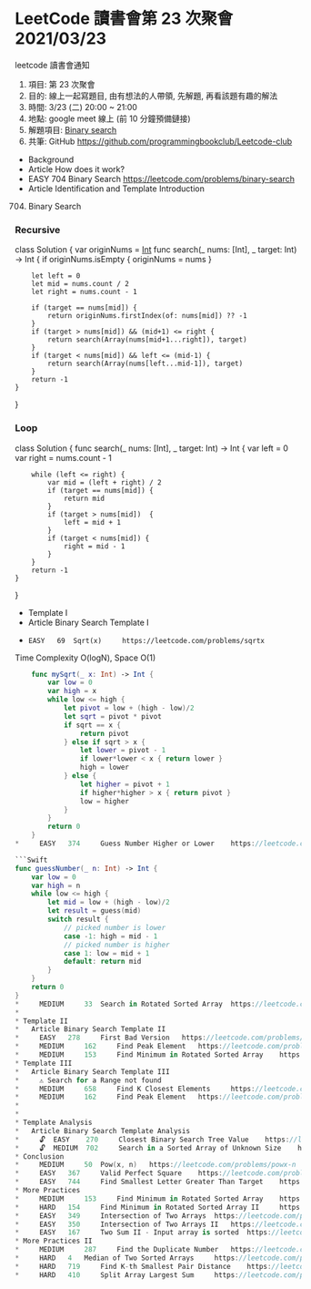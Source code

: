 # LeetCode 讀書會第 23 次聚會 2021/03/23

  leetcode 讀書會通知
 1. 項目: 第 23  次聚會
 2. 目的: 線上一起寫題目, 由有想法的人帶領, 先解題, 再看該題有趣的解法
 3. 時間: 3/23 (二) 20:00 ~ 21:00
 4. 地點: google meet 線上 (前 10 分鐘預備鏈接)
 5. 解題項目:  [Binary search](https://leetcode.com/explore/learn/card/binary-search)
 6. 共筆: GitHub https://github.com/programmingbookclub/Leetcode-club

* Background
*   Article  How does it work?
*   EASY	 704	 Binary Search	 https://leetcode.com/problems/binary-search
*   Article  Identification and Template Introduction
704. Binary Search
### Recursive
class Solution {
    var originNums = [Int]()
    func search(_ nums: [Int], _ target: Int) -> Int {
        if originNums.isEmpty { originNums = nums }
        
        let left = 0
        let mid = nums.count / 2
        let right = nums.count - 1
        
        if (target == nums[mid]) {
            return originNums.firstIndex(of: nums[mid]) ?? -1
        } 
        if (target > nums[mid]) && (mid+1) <= right {
            return search(Array(nums[mid+1...right]), target)
        } 
        if (target < nums[mid]) && left <= (mid-1) {
            return search(Array(nums[left...mid-1]), target)
        }
        return -1
    }
}

### Loop
class Solution {
    func search(_ nums: [Int], _ target: Int) -> Int {
        var left = 0
        var right = nums.count - 1
        
        while (left <= right) {
            var mid = (left + right) / 2 
            if (target == nums[mid]) {
                return mid
            } 
            if (target > nums[mid])  {
                left = mid + 1
            } 
            if (target < nums[mid]) {
                right = mid - 1
            }
        }
        return -1
    }
}
* Template I
*   Article Binary Search Template I
*     EASY	 69	 Sqrt(x)	 https://leetcode.com/problems/sqrtx

Time Complexity O(logN), Space O(1)
```Swift
    func mySqrt(_ x: Int) -> Int {
        var low = 0
        var high = x
        while low <= high {
            let pivot = low + (high - low)/2
            let sqrt = pivot * pivot
            if sqrt == x {
                return pivot
            } else if sqrt > x {
                let lower = pivot - 1
                if lower*lower < x { return lower }
                high = lower
            } else {
                let higher = pivot + 1
                if higher*higher > x { return pivot }
                low = higher
            }
        }
        return 0
    }
*     EASY	 374	 Guess Number Higher or Lower	 https://leetcode.com/problems/guess-number-higher-or-lower

```Swift
func guessNumber(_ n: Int) -> Int {
    var low = 0
    var high = n
    while low <= high {
        let mid = low + (high - low)/2
        let result = guess(mid)
        switch result {
            // picked number is lower
            case -1: high = mid - 1
            // picked number is higher
            case 1: low = mid + 1
            default: return mid
        }
    }
    return 0
}
*     MEDIUM	 33	 Search in Rotated Sorted Array	 https://leetcode.com/problems/search-in-rotated-sorted-array
*   
* Template II
*   Article Binary Search Template II
*     EASY	 278	 First Bad Version	 https://leetcode.com/problems/first-bad-version
*     MEDIUM	 162	 Find Peak Element	 https://leetcode.com/problems/find-peak-element
*     MEDIUM	 153	 Find Minimum in Rotated Sorted Array	 https://leetcode.com/problems/find-minimum-in-rotated-sorted-array
* Template III
*   Article Binary Search Template III
*     ⚠️ Search for a Range not found
*     MEDIUM	 658	 Find K Closest Elements	 https://leetcode.com/problems/find-k-closest-elements
*     MEDIUM	 162	 Find Peak Element	 https://leetcode.com/problems/find-peak-element
*   
*   
* Template Analysis
*   Article Binary Search Template Analysis
*     🔓	 EASY	 270	 Closest Binary Search Tree Value	 https://leetcode.com/problems/closest-binary-search-tree-value
*     🔓	 MEDIUM	 702	 Search in a Sorted Array of Unknown Size	 https://leetcode.com/problems/search-in-a-sorted-array-of-unknown-size
* Conclusion
*     MEDIUM	 50	 Pow(x, n)	 https://leetcode.com/problems/powx-n
*     EASY	 367	 Valid Perfect Square	 https://leetcode.com/problems/valid-perfect-square
*     EASY	 744	 Find Smallest Letter Greater Than Target	 https://leetcode.com/problems/find-smallest-letter-greater-than-target
* More Practices
*     MEDIUM	 153	 Find Minimum in Rotated Sorted Array	 https://leetcode.com/problems/find-minimum-in-rotated-sorted-array
*     HARD	 154	 Find Minimum in Rotated Sorted Array II	 https://leetcode.com/problems/find-minimum-in-rotated-sorted-array-ii
*     EASY	 349	 Intersection of Two Arrays	 https://leetcode.com/problems/intersection-of-two-arrays
*     EASY	 350	 Intersection of Two Arrays II	 https://leetcode.com/problems/intersection-of-two-arrays-ii
*     EASY	 167	 Two Sum II - Input array is sorted	 https://leetcode.com/problems/two-sum-ii-input-array-is-sorted
* More Practices II
*     MEDIUM	 287	 Find the Duplicate Number	 https://leetcode.com/problems/find-the-duplicate-number
*     HARD	 4	 Median of Two Sorted Arrays	 https://leetcode.com/problems/median-of-two-sorted-arrays
*     HARD	 719	 Find K-th Smallest Pair Distance	 https://leetcode.com/problems/find-k-th-smallest-pair-distance 
*     HARD	 410	 Split Array Largest Sum	 https://leetcode.com/problems/split-array-largest-sum
